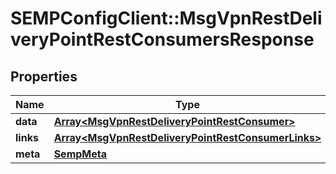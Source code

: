 # SEMPConfigClient::MsgVpnRestDeliveryPointRestConsumersResponse

## Properties
Name | Type | Description | Notes
------------ | ------------- | ------------- | -------------
**data** | [**Array&lt;MsgVpnRestDeliveryPointRestConsumer&gt;**](MsgVpnRestDeliveryPointRestConsumer.md) |  | [optional] 
**links** | [**Array&lt;MsgVpnRestDeliveryPointRestConsumerLinks&gt;**](MsgVpnRestDeliveryPointRestConsumerLinks.md) |  | [optional] 
**meta** | [**SempMeta**](SempMeta.md) |  | 


